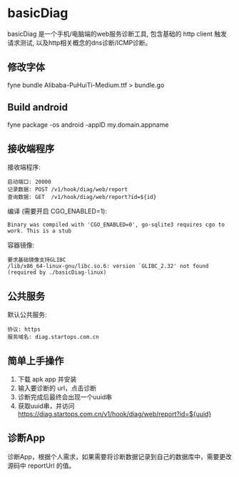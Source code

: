# basicDiag

basicDiag 是一个手机/电脑端的web服务诊断工具, 包含基础的 http client 触发请求测试, 
以及http相关概念的dns诊断/ICMP诊断。


## 修改字体

fyne bundle Alibaba-PuHuiTi-Medium.ttf > bundle.go

## Build android

fyne package -os android -appID my.domain.appname

## 接收端程序

接收端程序:

    启动端口: 20000
    记录数据: POST /v1/hook/diag/web/report
    查询数据: GET  /v1/hook/diag/web/report?id=${id}

编译 (需要开启 CGO_ENABLED=1):

    Binary was compiled with 'CGO_ENABLED=0', go-sqlite3 requires cgo to work. This is a stub

容器镜像:
    
    要求基础镜像支持GLIBC
    /lib/x86_64-linux-gnu/libc.so.6: version `GLIBC_2.32' not found (required by ./basicDiag-linux)

## 公共服务

默认公共服务:

    协议: https
    服务域名: diag.startops.com.cn

## 简单上手操作

1. 下载 apk app 并安装
2. 输入要诊断的 url，点击诊断
3. 诊断完成后最终会出现一个uuid串
4. 获取uuid串，并访问 https://diag.startops.com.cn/v1/hook/diag/web/report?id=${uuid}

## 诊断App

诊断App，根据个人需求，如果需要将诊断数据记录到自己的数据库中，需要更改源码中 reportUrl 的值。


